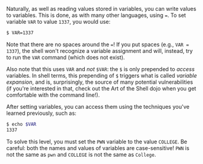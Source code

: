 Naturally, as well as reading values stored in variables, you can write values to variables.
This is done, as with many other languages, using `=`.
To set variable `VAR` to value `1337`, you would use:

```sh
$ VAR=1337
```

Note that there are no spaces around the `=`!
If you put spaces (e.g., `VAR = 1337`), the shell won't recognize a variable assignment and will, instead, try to run the `VAR` command (which does not exist).

Also note that this uses `VAR` and *not* `$VAR`: the `$` is only prepended to *access* variables.
In shell terms, this prepending of `$` triggers what is called *variable expansion*, and is, surprisingly, the source of many potential vulnerabilities (if you're interested in that, check out the Art of the Shell dojo when you get comfortable with the command line!).

After setting variables, you can access them using the techniques you've learned previously, such as:

```sh
$ echo $VAR
1337
```

To solve this level, you must set the `PWN` variable to the value `COLLEGE`.
Be careful: both the names and values of variables are case-sensitive!
`PWN` is not the same as `pwn` and `COLLEGE` is not the same as `College`.
